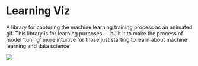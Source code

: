 # Learning Viz
A library for capturing the machine learning training process as an animated gif.  This library is for learning purposes - I built it to make the process of model 'tuning' more intuitive for those just starting to learn about machine learning and data science

![](gif_amples/KNN.gif)
